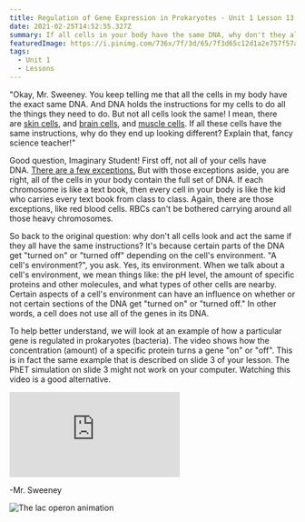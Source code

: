 ```yaml
---
title: Regulation of Gene Expression in Prokaryotes - Unit 1 Lesson 13
date: 2021-02-25T14:52:55.327Z
summary: If all cells in your body have the same DNA, why don't they all look the same?
featuredImage: https://i.pinimg.com/736x/7f/3d/65/7f3d65c12d1a2e757f57a7aef9efac1b.jpg
tags:
  - Unit 1
  - Lessons
---
```

"Okay, Mr. Sweeney. You keep telling me that all the cells in my body have the exact same DNA. And DNA holds the instructions for my cells to do all the things they need to do. But not all cells look the same! I mean, there are [skin cells](https://i.pinimg.com/originals/da/69/3f/da693f4335c8a8836f1189969d4efafe.jpg), and [brain cells](https://i.ytimg.com/vi/HM17p1vDF9A/maxresdefault.jpg), and [muscle cells](https://i.pinimg.com/originals/07/15/f8/0715f8078d8964ab2db3d59e7998755d.gif). If all these cells have the same instructions, why do they end up looking different? Explain that, fancy science teacher!"

Good question, Imaginary Student! First off, not all of your cells have DNA. [There are a few exceptions.](https://wtamu.edu/~cbaird/sq/2013/08/22/why-does-every-cell-in-our-body-contain-dna/) But with those exceptions aside, you are right, all of the cells in your body contain the full set of DNA. If each chromosome is like a text book, then every cell in your body is like the kid who carries every text book from class to class. Again, there are those exceptions, like red blood cells. RBCs can't be bothered carrying around all those heavy chromosomes.

So back to the original question: why don't all cells look and act the same if they all have the same instructions? It's because certain parts of the DNA get "turned on" or "turned off" depending on the cell's environment. "A cell's environment?", you ask. Yes, its environment. When we talk about a cell's environment, we mean things like: the pH level, the amount of specific proteins and other molecules, and what types of other cells are nearby. Certain aspects of a cell's environment can have an influence on whether or not certain sections of the DNA get "turned on" or "turned off." In other words, a cell does not use all of the genes in its DNA.

To help better understand, we will look at an example of how a particular gene is regulated in prokaryotes (bacteria). The video shows how the concentration (amount) of a specific protein turns a gene "on" or "off". This is in fact the same example that is described on slide 3 of your lesson. The PhET simulation on slide 3 might not work on your computer. Watching this video is a good alternative.

<div class="youtube-container"><iframe class="responsive-iframe" src="https://www.youtube.com/embed/h_1QLdtF8d0" frameborder="0" allow="accelerometer; autoplay; clipboard-write; encrypted-media; gyroscope; picture-in-picture" allowfullscreen></iframe></div>

\-Mr. Sweeney

![The lac operon animation](https://www.amoebasisters.com/uploads/2/1/9/0/21902384/lac-operon-gif_orig.gif)